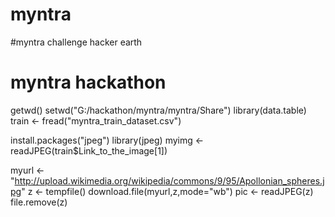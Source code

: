 # myntra
#myntra challenge hacker earth

# myntra hackathon
getwd()
setwd("G:/hackathon/myntra/myntra/Share")
library(data.table)
train <- fread("myntra_train_dataset.csv")

install.packages("jpeg")
library(jpeg)
myimg <- readJPEG(train$Link_to_the_image[1])

myurl <- "http://upload.wikimedia.org/wikipedia/commons/9/95/Apollonian_spheres.jpg"
z <- tempfile()
download.file(myurl,z,mode="wb")
pic <- readJPEG(z)
file.remove(z)

